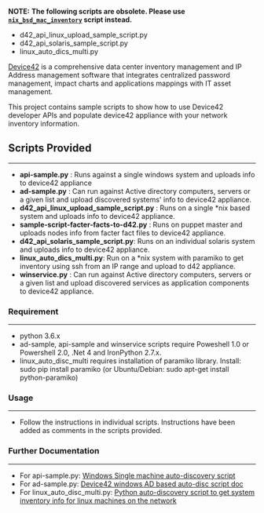 **NOTE:**
**The following scripts are obsolete. Please use [`nix_bsd_mac_inventory`]( https://github.com/device42/nix_bsd_mac_inventory )  script instead.**  
* d42\_api\_linux\_upload\_sample\_script.py  
* d42\_api\_solaris\_sample\_script.py  
* linux\_auto\_dics\_multi.py  


[Device42](http://www.device42.com/) is a comprehensive data center inventory management and IP Address management software that integrates centralized password management, impact charts and applications mappings with IT asset management.

This project contains sample scripts to show how to use Device42 developer APIs and populate device42 appliance with your network inventory information.


## Scripts Provided
-----------------------------
   * **api-sample.py** : Runs against a single windows system and uploads info to device42 appliance
   * **ad-sample.py**  : Can run against Active directory computers, servers or a given list and upload discovered systems' info to device42 appliance.
   * **d42_api_linux_upload_sample_script.py** : Runs on a single *nix based system and uploads info to device42 appliance.
   * **sample-script-facter-facts-to-d42.py** : Runs on puppet master and uploads nodes info from facter fact files to device42 appliance.
   * **d42_api_solaris_sample_script.py**: Runs on an individual solaris system and uploads info to device42 appliance.
   * **linux_auto_dics_multi.py**: Run on a *nix system with paramiko to get inventory using ssh from an IP range and upload to d42 appliance.
   * **winservice.py**  : Can run against Active directory computers, servers or a given list and upload discovered services as application components to device42 appliance.

### Requirement
-----------------------------
   * python 3.6.x
   * ad-sample, api-sample and winservice scripts require Poweshell 1.0 or Powershell 2.0, .Net 4 and IronPython 2.7.x.
   * linux_auto_disc_multi requires installation of paramiko library. Install: sudo pip install paramiko (or Ubuntu/Debian: sudo apt-get install python-paramiko)

### Usage
-----------------------------

   * Follow the instructions in individual scripts. Instructions have been added as comments in the scripts provided.

### Further Documentation
----------------------------
   * For api-sample.py: [Windows Single machine auto-discovery script][1]
   * For ad-sample.py: [Device42 windows AD based auto-disc script doc][2]
   * For linux_auto_disc_multi.py: [Python auto-discovery script to get system inventory info for linux machines on the network][3]


[1]: http://docs.device42.com/auto-discovery/auto-discover-windows-machinesingle-apis/
[2]: http://docs.device42.com/auto-discovery/auto-populate-windows-machines-ad-apis/
[3]: http://blog.device42.com/2013/08/python-auto-discovery-script-to-get-system-inventory-info-for-linux-machines-on-the-network/

